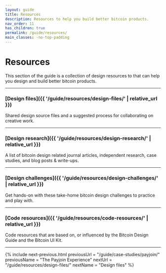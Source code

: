 ```yaml
---
layout: guide
title: Resources
description: Resources to help you build better bitcoin products.
nav_order: 11
has_children: true
permalink: /guide/resources/
main_classes: -no-top-padding
---
```


<!--

Editors notes

Illustration sources:

-->

# Resources

This section of the guide is a collection of design resources to that can help you design and build better bitcoin products.

---

### [Design files]({{ '/guide/resources/design-files/' | relative_url }})

Shared design source files and a suggested process for collaborating on creative work.

---

### [Design research]({{ '/guide/resources/design-research/' | relative_url }})

A list of bitcoin design related journal articles, independent research, case studies, and blog posts & write-ups.

---

### [Design challenges]({{ '/guide/resources/design-challenges/' | relative_url }})

Get hands-on with these take-home bitcoin design challenges to practice and play with.

---

### [Code resources]({{ '/guide/resources/code-resources/' | relative_url }})

Code resources that are based on, or influenced by the Bitcoin Design Guide and the Bitcoin UI Kit.

---

{% include next-previous.html
   previousUrl = "/guide/case-studies/payjoin/"
   previousName = "The Payjoin Experience"
   nextUrl = "/guide/resources/design-files/"
   nextName = "Design files"
%}
